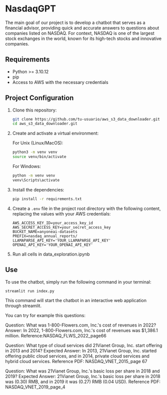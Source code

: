 # NasdaqGPT

The main goal of our project is to develop a chatbot that serves as a financial advisor, providing quick and accurate answers to questions about companies listed on NASDAQ. For context, NASDAQ is one of the largest stock exchanges in the world, known for its high-tech stocks and innovative companies.

## Requirements

- Python >= 3.10.12
- pip
- Access to AWS with the necessary credentials

## Project Configuration

1. Clone this repository:

    ```bash
    git clone https://github.com/tu-usuario/aws_s3_data_downloader.git
    cd aws_s3_data_downloader.git
    ```

2. Create and activate a virtual environment:

    For Unix (Linux/MacOS):

    ```bash
    python3 -m venv venv
    source venv/bin/activate
    ```

    For Windows:

    ```bash
    python -m venv venv
    venv\Scripts\activate
    ```

3. Install the dependencies:

    ```bash
    pip install -r requirements.txt
    ```

4. Create a `.env` file in the project root directory with the following content, replacing the values ​​with your AWS credentials:

    ```env
    AWS_ACCESS_KEY_ID=your_access_key_id
    AWS_SECRET_ACCESS_KEY=your_secret_access_key
    BUCKET_NAME=anyoneai-datasets
    PREFIX=nasdaq_annual_reports/
    LLAMAPARSE_API_KEY='YOUR_LLAMAPARSE_API_KEY'
    OPENAI_API_KEY='YOUR_OPENAI_API_KEY'
    ```
5. Run all cells in data_exploration.ipynb

## Use

To use the chatbot, simply run the following command in your terminal:

```bash
streamlit run index.py
```
This command will start the chatbot in an interactive web application through streamlit.

You can try for example this questions:

Question: What was 1-800-Flowers.com, Inc.'s cost of revenues in 2022? 
Answer: In 2022, 1-800-Flowers.com, Inc.'s cost of revenues was $1,386.1 million.
Reference:NASDAQ_FLWS_2022_page66

Question: What type of cloud services did 21Vianet Group, Inc. start offering in 2013 and 2014? 
Expected Answer: In 2013, 21Vianet Group, Inc. started offering public cloud services, and in 2014, private cloud services and hybrid cloud services. 
Reference PDF: NASDAQ_VNET_2015_page 67

Question: What was 21Vianet Group, Inc.'s basic loss per share in 2018 and 2019? Expected Answer: 21Vianet Group, Inc.'s basic loss per share in 2018 was (0.30) RMB, and in 2019 it was (0.27) RMB (0.04 USD). 
Reference PDF: NASDAQ_VNET_2019_page_4